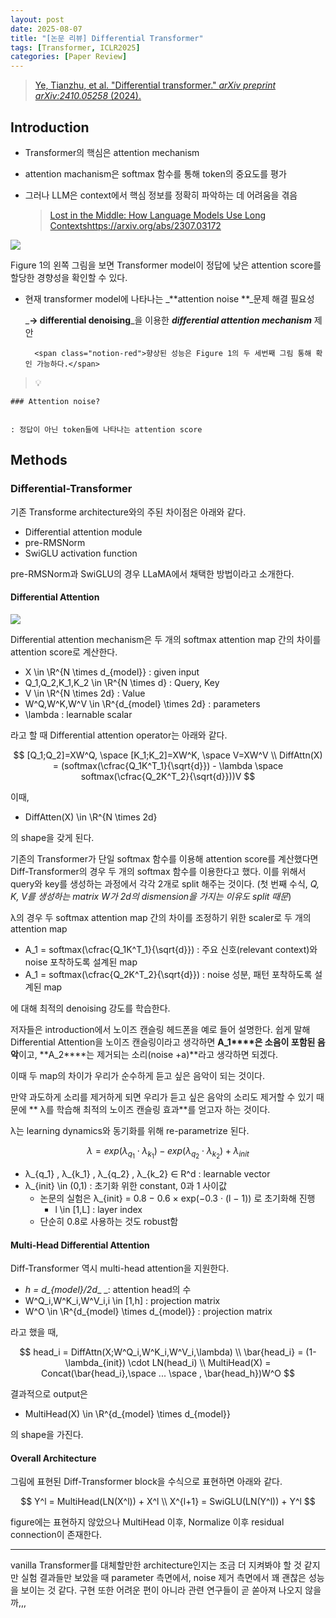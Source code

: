 ```yaml
---
layout: post
date: 2025-08-07
title: "[논문 리뷰] Differential Transformer"
tags: [Transformer, ICLR2025]
categories: [Paper Review]
---
```


> [Ye, Tianzhu, et al. "Differential transformer." ](https://arxiv.org/abs/2410.05258)[_arXiv preprint arXiv:2410.05258_](https://arxiv.org/abs/2410.05258)[ (2024).](https://arxiv.org/abs/2410.05258)



## Introduction

- Transformer의 핵심은 attention mechanism
- attention machanism은 softmax 함수를 통해 token의 중요도를 평가
- 그러나 LLM은 context에서 핵심 정보를 정확히 파악하는 데 어려움을 겪음

	> [Lost in the Middle: How Language Models Use Long Contextshttps://arxiv.org/abs/2307.03172](https://arxiv.org/abs/2307.03172)


![](https://prod-files-secure.s3.us-west-2.amazonaws.com/542b861c-36a8-4051-84e5-8804b6728dba/9083ea56-691a-4752-ae26-47f403431ac8/image.png?X-Amz-Algorithm=AWS4-HMAC-SHA256&X-Amz-Content-Sha256=UNSIGNED-PAYLOAD&X-Amz-Credential=ASIAZI2LB466ZBXJJH2O%2F20250913%2Fus-west-2%2Fs3%2Faws4_request&X-Amz-Date=20250913T060104Z&X-Amz-Expires=3600&X-Amz-Security-Token=IQoJb3JpZ2luX2VjEMX%2F%2F%2F%2F%2F%2F%2F%2F%2F%2FwEaCXVzLXdlc3QtMiJGMEQCICSigR6oVl8FeAUz%2FPmUjyE6SPSzghRIXOuAWdE4%2FvOOAiAp6loBVZKmfGEyzjopwCy4LwUV%2FJk4sC1fVl54Dlp8aCr%2FAwg%2BEAAaDDYzNzQyMzE4MzgwNSIMJtWd0hZ1MS7%2FJDQZKtwDl3NZIXnuRZ92mMGCgLD2JMjrsTh2%2B3i87QKrnYQXAd9EPbJsfbYfJD%2BywXr9OyZI%2FOP%2BcnWJxwza%2B949zJH6GV0dtgwUs37ZHPhTDNwuA8ObX7IpvMALeZB1lvffOfYP0kLeT0Ip7TG2%2BpKdLHcIr9Pr6%2BtyChIZTgMfu8KTa5ia6Xp6kW5Aj7616L5%2FgEW40OsV%2BAKXJEH8ZLcrB6PtpfdoI24W2bCF5ot36DQpB5wf4VopJ2g9DmczWbfC4L4gkTtVFXxtipb6Nsh0Tqu87ZxFnVBkC6ciJU%2BWcAnAg0LFCIN8xw6U4hIBX7y52RY7zAX6llkY5kKEBCCsrw9QaO0Jh6msssriIucY1VMkkdW5VxHMJUs4o2wRTWS%2FQFqrbGDFdO4BUx%2FRvao9adqhmX0%2BDvVTtkR5yNU4R4MkOb67D8BEaOtL49Ojd3FTSSVYYxb50VPVg5Z9EqveTLKn3gi31ijiCSxrD5ZOkxAcuG44VuyW8HK0dJu3YMjrspovJvzjaoEfVkOc0yo7NvJd8YRHVKXxoXvpulA4mm0mLukHXEufFi5W5MAMfuZSuSHEekFcVuHpL1gxTwpvwi7JQ2qV45Thj%2B%2FPBe95Jw1I26PjY3OL0jutWUeYADsw%2BfmTxgY6pgE8QhJT3Rq7f61vwOJLqjcLKysAbc1pDA%2BND99xBGUUcjgsvCoBYxAVUQpDQ%2BaSpd2l67eBTzFVzR3VQhM3ngtgFwPvErNgep0WgsfltCB4xDfAEo4H2aC9i4IfAUdewA7vNK9Ul7q%2FFWJl4kXq7HKzx7AVW1XKYRu6kVuY87dkKPhey%2Ffb%2B5KzbbYgfXoExtPmmJ8pwz%2Br4flvcxyJ7DP7j%2BSLpfWk&X-Amz-Signature=722c4872fe2c4e2093560c7296c367cf8ed6882b1227b17db1839f0cbf62bc6c&X-Amz-SignedHeaders=host&x-amz-checksum-mode=ENABLED&x-id=GetObject)


Figure 1의 왼쪽 그림을 보면 Transformer model이 정답에 낮은 attention score를 할당한 경향성을 확인할 수 있다.

- 현재 transformer model에 나타나는 _**attention noise **_문제 해결 필요성

	_**→ differential denoising**_을 이용한 _**differential attention mechanism**_ 제안


		<span class="notion-red">향상된 성능은 Figure 1의 두 세번째 그림 통해 확인 가능하다.</span>


> 💡 


	### Attention noise?


	: 정답이 아닌 token들에 나타나는 attention score



## Methods



### Differential-Transformer


기존 Transforme architecture와의 주된 차이점은 아래와 같다.

- Differential attention module
- pre-RMSNorm
- SwiGLU activation function

pre-RMSNorm과 SwiGLU의 경우 LLaMA에서 채택한 방법이라고 소개한다.



#### Differential Attention


![](https://prod-files-secure.s3.us-west-2.amazonaws.com/542b861c-36a8-4051-84e5-8804b6728dba/116d70b2-1963-4810-9167-f4c7d8a06e8f/image.png?X-Amz-Algorithm=AWS4-HMAC-SHA256&X-Amz-Content-Sha256=UNSIGNED-PAYLOAD&X-Amz-Credential=ASIAZI2LB466ZBXJJH2O%2F20250913%2Fus-west-2%2Fs3%2Faws4_request&X-Amz-Date=20250913T060104Z&X-Amz-Expires=3600&X-Amz-Security-Token=IQoJb3JpZ2luX2VjEMX%2F%2F%2F%2F%2F%2F%2F%2F%2F%2FwEaCXVzLXdlc3QtMiJGMEQCICSigR6oVl8FeAUz%2FPmUjyE6SPSzghRIXOuAWdE4%2FvOOAiAp6loBVZKmfGEyzjopwCy4LwUV%2FJk4sC1fVl54Dlp8aCr%2FAwg%2BEAAaDDYzNzQyMzE4MzgwNSIMJtWd0hZ1MS7%2FJDQZKtwDl3NZIXnuRZ92mMGCgLD2JMjrsTh2%2B3i87QKrnYQXAd9EPbJsfbYfJD%2BywXr9OyZI%2FOP%2BcnWJxwza%2B949zJH6GV0dtgwUs37ZHPhTDNwuA8ObX7IpvMALeZB1lvffOfYP0kLeT0Ip7TG2%2BpKdLHcIr9Pr6%2BtyChIZTgMfu8KTa5ia6Xp6kW5Aj7616L5%2FgEW40OsV%2BAKXJEH8ZLcrB6PtpfdoI24W2bCF5ot36DQpB5wf4VopJ2g9DmczWbfC4L4gkTtVFXxtipb6Nsh0Tqu87ZxFnVBkC6ciJU%2BWcAnAg0LFCIN8xw6U4hIBX7y52RY7zAX6llkY5kKEBCCsrw9QaO0Jh6msssriIucY1VMkkdW5VxHMJUs4o2wRTWS%2FQFqrbGDFdO4BUx%2FRvao9adqhmX0%2BDvVTtkR5yNU4R4MkOb67D8BEaOtL49Ojd3FTSSVYYxb50VPVg5Z9EqveTLKn3gi31ijiCSxrD5ZOkxAcuG44VuyW8HK0dJu3YMjrspovJvzjaoEfVkOc0yo7NvJd8YRHVKXxoXvpulA4mm0mLukHXEufFi5W5MAMfuZSuSHEekFcVuHpL1gxTwpvwi7JQ2qV45Thj%2B%2FPBe95Jw1I26PjY3OL0jutWUeYADsw%2BfmTxgY6pgE8QhJT3Rq7f61vwOJLqjcLKysAbc1pDA%2BND99xBGUUcjgsvCoBYxAVUQpDQ%2BaSpd2l67eBTzFVzR3VQhM3ngtgFwPvErNgep0WgsfltCB4xDfAEo4H2aC9i4IfAUdewA7vNK9Ul7q%2FFWJl4kXq7HKzx7AVW1XKYRu6kVuY87dkKPhey%2Ffb%2B5KzbbYgfXoExtPmmJ8pwz%2Br4flvcxyJ7DP7j%2BSLpfWk&X-Amz-Signature=f08d7a5066a08164728e54663af936c06273dd5a11e1426054a9ba7de7f43169&X-Amz-SignedHeaders=host&x-amz-checksum-mode=ENABLED&x-id=GetObject)


Differential attention mechanism은 두 개의 softmax attention map 간의 차이를 attention score로 계산한다.

- X \in \R^{N \times d\_{model}} : given input
- Q\_1,Q\_2,K\_1,K\_2 \in \R^{N \times d} : Query, Key
- V \in \R^{N \times 2d} : Value
- W^Q,W^K,W^V \in \R^{d\_{model} \times 2d} : parameters
- \lambda : learnable scalar

라고 할 때 Differential attention operator는 아래와 같다.


$$
[Q_1;Q_2]=XW^Q, \space [K_1;K_2]=XW^K, \space V=XW^V \\
DiffAttn(X) = (softmax(\cfrac{Q_1K^T_1}{\sqrt{d}}) - \lambda \space softmax(\cfrac{Q_2K^T_2}{\sqrt{d}}))V
$$


이때,

- DiffAtten(X) \in \R^{N \times 2d}

의 shape을 갖게 된다.


기존의 Transformer가 단일 softmax 함수를 이용해 attention score를 계산했다면 Diff-Transformer의 경우 두 개의 softmax 함수를 이용한다고 했다. 이를 위해서 query와 key를 생성하는 과정에서 각각 2개로 split 해주는 것이다. <span class="notion-red">(첫 번째 수식, </span><span class="notion-red">_Q, K, V를 생성하는 matrix W가 2d의 dismension을 가지는 이유도 split 때문_</span><span class="notion-red">)</span>


 λ의 경우 두 softmax attention map 간의 차이를 조정하기 위한 scaler로 두 개의 attention map

- A\_1 = softmax(\cfrac{Q\_1K^T\_1}{\sqrt{d}}) : 주요 신호(relevant context)와 noise 포착하도록 설계된 map
- A\_1 = softmax(\cfrac{Q\_2K^T\_2}{\sqrt{d}}) : noise 성분, 패턴 포착하도록 설계된 map 

에 대해 최적의 denoising 강도를 학습한다.


저자들은 introduction에서 노이즈 캔슬링 헤드폰을 예로 들어 설명한다. 쉽게 말해 Differential Attention을 노이즈 캔슬링이라고 생각하면 **A\_1****은 소음이 포함된 음악**이고, **A\_2****는 제거되는 소리(noise +a)**라고 생각하면 되겠다. 


이때 두 map의 차이가 우리가 순수하게 듣고 싶은 음악이 되는 것이다. 


만약 과도하게 소리를 제거하게 되면 우리가 듣고 싶은 음악의 소리도 제거할 수 있기 때문에 ** λ를 학습해 최적의 노이즈 캔슬링 효과**를 얻고자 하는 것이다.


λ는 learning dynamics와 동기화를 위해 re-parametrize 된다.


$$
\lambda = exp(\lambda_{q_1} \cdot \lambda_{k_1}) - exp(\lambda_{q_2} \cdot \lambda_{k_2}) + \lambda_{init}
$$

- λ\_{q\_1} , λ\_{k\_1} , λ\_{q\_2} , λ\_{k\_2} ∈ R^d : learnable vector
- λ\_{init} \in (0,1) : 초기화 위한 constant, 0과 1 사이값
	- 논문의 실험은 λ\_{init} = 0.8 − 0.6 × exp(−0.3 · (l − 1)) 로 초기화해 진행
		- l \in [1,L] : layer index
	- 단순히 0.8로 사용하는 것도 robust함


#### **Multi-Head Differential Attention**


Diff-Transformer 역시 multi-head attention을 지원한다.

- _h = d\_{model}/2d__ _: attention head의 수
- W^Q\_i,W^K\_i,W^V\_i,i \in [1,h] : projection matrix
- W^O \in \R^{d\_{model} \times d\_{model}} : projection matrix

라고 했을 때,


$$
head_i = DiffAttn(X;W^Q_i,W^K_i,W^V_i,\lambda) \\
\bar{head_i} = (1-\lambda_{init}) \cdot LN(head_i) \\
MultiHead(X) = Concat(\bar{head_i},\space ... \space , \bar{head_h})W^O
$$


결과적으로 output은

- MultiHead(X) \in \R^{d\_{model} \times d\_{model}}

의 shape을 가진다.



#### Overall Architecture


그림에 표현된 Diff-Transformer block을 수식으로 표현하면 아래와 같다.


$$
Y^l = MultiHead(LN(X^l)) + X^l \\
X^{l+1} = SwiGLU(LN(Y^l)) + Y^l
$$


figure에는 표현하지 않았으나 MultiHead 이후, Normalize 이후 residual connection이 존재한다.


---


vanilla Transformer를 대체할만한 architecture인지는 조금 더 지켜봐야 할 것 같지만 실험 결과들만 보았을 때 parameter 측면에서, noise 제거 측면에서 꽤 괜찮은 성능을 보이는 것 같다. 구현 또한 어려운 편이 아니라 관련 연구들이 곧 쏟아져 나오지 않을까,,,

